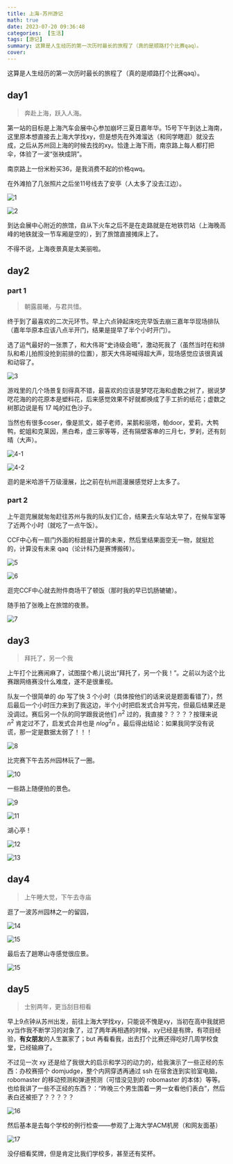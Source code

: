 ```yaml
---
title: 上海-苏州游记
math: true
date: 2023-07-20 09:36:48
categories:  [生活]
tags: [游记]
summary: 这算是人生经历的第一次历时最长的旅程了（真的是顺路打个比赛qaq）。
cover:
---
```


这算是人生经历的第一次历时最长的旅程了（真的是顺路打个比赛qaq）。

## day1

> 奔赴上海，跃入人海。

第一站的目标是上海汽车会展中心参加崩坏三夏日嘉年华。15号下午到达上海南，这里原本想直接去上海大学找xy，但是想先在外滩溜达（和同学瞎逛）就没去成，之后从苏州回上海的时候去找的xy。恰逢上海下雨，南京路上每人都打把伞，体验了一波“张袂成阴”。

南京路上一份米粉买36，是我消费不起的价格qwq。

在外滩拍了几张照片之后坐11号线去了安亭（人太多了没去江边）。

![1](/images/上海-苏州游记/上海外滩.jpg)

![2](/images/上海-苏州游记/上海南京路.jpg)

到达会展中心附近的旅馆，自从下火车之后不是在走路就是在地铁罚站（上海晚高峰的地铁就没一节车厢是空的），到了旅馆直接摊床上了。

不得不说，上海夜景真是太美丽啦。

## day2

### part 1

> 朝露晨曦，与君共惜。

终于到了最喜欢的二次元环节。早上六点钟起床吃完早饭去崩三嘉年华现场排队（嘉年华原本应该八点半开门，结果是提早了半个小时开门）。

选了运气最好的一张票了，和大伟哥“史诗级会晤”，激动死我了（虽然当时在和排队和希儿拍照没抢到前排的位置），那天大伟哥喊得超大声，现场感觉应该很真诚和动容了。

![3](/images/上海-苏州游记/崩三嘉年华大伟哥.jpg)

游戏里的几个场景复刻得真不错，最喜欢的应该是梦呓花海和虚数之树了，据说梦呓花海的的花原本是塑料花，后来感觉效果不好就都换成了手工折的纸花；虚数之树那边说是有 17 吨的红色沙子。

当然也有很多coser，像是凯文，姬子老师，呆鹅和丽塔，帕door，爱莉，大鸭鸭，蛇姐和克莱因，黑白希，虚三家等等，还有隔壁客串的三月七，罗刹，还有刻晴（大声）。

![4-1](/images/上海-苏州游记/崩三嘉年华梦呓花海.jpg)

![4-2](/images/上海-苏州游记/崩三嘉年华虚数之树.jpg)

逛的是米哈游千万级漫展，比之前在杭州逛漫展感觉好上太多了。

### part 2

上午逛完展就匆匆赶往苏州与我的队友们汇合，结果去火车站太早了，在候车室等了近两个小时（就吃了一点午饭）。

CCF中心有一扇门外面的标题是计算的未来，然后里结果面空无一物，就挺尬的，计算没有未来 qaq（论计科乃是赛博搬砖）。

![5](/images/上海-苏州游记/CCF会展中心.jpg)

![6](/images/上海-苏州游记/CCF计算的未来.jpg)

逛完CCF中心就去附件商场干了顿饭（那时我的早已饥肠辘辘）。

随手拍了张晚上在旅馆的夜景。

![7](/images/上海-苏州游记/CCF附近酒店夜景.jpg)

## day3

> 拜托了，另一个我

上午打个比赛闹麻了，试图摆个希儿说出“拜托了，另一个我！”。之前以为这个比赛跟网络赛没什么难度，遂不是很重视。

队友一个很简单的 dp 写了快 3 个小时（具体按他们的话来说是题面看错了），然后最后一个小时压力来到了我这边，半个小时把启发式合并写完，但最后结果还是没调过。赛后另一个队的同学跟我说他们 $n^2$ 过的，我直接？？？？？按理来说 $n^2$ 肯定过不了，启发式合并也是 $n log^2 n$ 。最后得出结论：如果我同学没有说谎，那一定是数据太弱了！！！

![8](/images/上海-苏州游记/CCF比赛现场.jpg)

比完赛下午去苏州园林玩了一圈。

![10](/images/上海-苏州游记/苏州狮子林荷塘.jpg)

一些路上随便拍的景色。

![9](/images/上海-苏州游记/苏州彩虹.jpg)

![11](/images/上海-苏州游记/苏州某座塔.jpg)

湖心亭！

![12](/images/上海-苏州游记/苏州湖心亭.jpg)

![13](/images/上海-苏州游记/苏州金鸡湖日落.jpg)


## day4

> 上午睡大觉，下午去寺庙

逛了一波苏州园林之一的留园，

![14](/images/上海-苏州游记/苏州留园.jpg)

![15](/images/上海-苏州游记/苏州留园冠云峰.jpg)

最后去了趟寒山寺感觉很应景。

![15](/images/上海-苏州游记/苏州寒山寺.jpg)


## day5

> 士别两年，更当刮目相看

早上9点钟从苏州出发，前往上海大学找xy，只能说不愧是xy，当初在高中我就把xy当作我不断学习的对象了，过了两年再相遇的时候，xy已经是有牌，有项目经验，**有女朋友**的人生赢家了；but 再看看我，出去打个比赛还得吃好几周学校食堂，已经输麻了。

不过见一次 xy 还是给了我很大的启示和学习的动力的，给我演示了一些正经的东西：办校赛搭个 domjudge，整个内网穿透再通过 ssh 在宿舍连到实验室电脑，robomaster 的移动预测和弹道预测（可惜没见到的 robomaster 的本体）等等。也给我讲了一些不正经的东西？：“昨晚三个男生围着一男一女看他们表白”，然后表白还被拒了？？？？？ 

![16](/images/上海-苏州游记/谢奕_cpp.jpg)

然后基本是去每个学校的例行检查——参观了上海大学ACM机房（和网友面基）

![17](/images/上海-苏州游记/上海大学ACM实验室.jpg)

没仔细看奖牌，但是肯定比我们学校多，甚至还有奖杯。